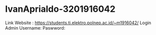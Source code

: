# IvanAprialdo-3201916042
Link Website : https://students.ti.elektro.polnep.ac.id/~m1916042/
Login Admin 
Username:
Paswword:
